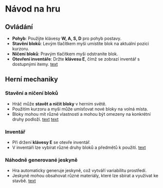 # Návod na hru

## Ovládání
- **Pohyb**: Použijte klávesy **W, A, S, D** pro pohyb postavy.
- **Stavění bloků**: Levým tlačítkem myši umístíte blok na aktuální pozici kurzoru.
- **Ničení bloků**: Pravým tlačítkem myši odstraníte blok.
- **Otevření inventáře**: Držte **klávesu E**, čímž se zobrazí inventář s dostupnými itemy.
  [text](2Dcraft1.png)

## Herní mechaniky
### Stavění a ničení bloků
- Hráč může **stavět a ničit bloky** v herním světě.
- Použitím kurzoru a myši může umísťovat nové bloky na volná místa.
- Bloky mohou mít různé vlastnosti a mohou být omezeny na konkrétní druhy podloží.
  [text](2Dcraft5.png)
  [text](2Dcraft4.png)

### Inventář
- Při držení **klávesy E** se otevře inventář.
- V inventáři lze vybírat různé druhy bloků a předmětů k použití.
  [text](2Dcraft3.png)

### Náhodně generované jeskyně
- Hra automaticky generuje jeskyně, což vytváří variabilitu prostředí.
- Jeskyně mohou obsahovat různé materiály, které lze sbírat a využívat ke stavbě.
  [text](2Dcraft2.png)


